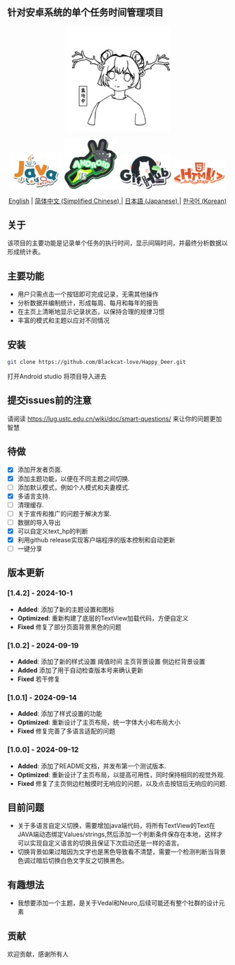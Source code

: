 ## 针对安卓系统的单个任务时间管理项目

<p align="center">
 <img src="docs_assets/default.jpg" alt="logo" width="240px">
</p>

<p align="center">
    <img src="docs_assets/Java.png" alt="Java" width="120px"/>
    <img src="docs_assets/Android.png" alt="Android" width="120px">
    <img src="docs_assets/GitHub.png" alt="Github" width="120px">
    <img src="docs_assets/HTML.png" alt="HTML" width="120px">
</p>

<p align="center">
<a href="README.md">English</a> | <a href="README-zh.md"> 简体中文 (Simplified Chinese) </a> | <a href="README-ja.md"> 日本語 (Japanese) </a> | <a href="README-kokr.md"> 한국어 (Korean) </a>
</p>

## 关于
该项目的主要功能是记录单个任务的执行时间，显示间隔时间，并最终分析数据以形成统计表。


## 主要功能

- 用户只需点击一个按钮即可完成记录，无需其他操作
- 分析数据并编制统计，形成每周、每月和每年的报告
- 在主页上清晰地显示记录状态，以保持合理的规律习惯
- 丰富的模式和主题以应对不同情况

## 安装

```bash
git clone https://github.com/Blackcat-love/Happy_Deer.git
```
打开Android studio 将项目导入进去

## 提交issues前的注意

请阅读 https://lug.ustc.edu.cn/wiki/doc/smart-questions/ 来让你的问题更加智慧

## 待做
- [x] 添加开发者页面.
- [x] 添加主题功能，以便在不同主题之间切换.
- [ ] 添加默认模式，例如个人模式和夫妻模式.
- [x] 多语言支持.
- [ ] 清理缓存.
- [ ] 关于宣传和推广的问题于解决方案.
- [ ] 数据的导入导出
- [x] 可以自定义text_hp的判断
- [x] 利用github release实现客户端程序的版本控制和自动更新
- [ ] 一键分享

## 版本更新
### [1.4.2] - 2024-10-1
- **Added**: 添加了新的主题设置和图标
- **Optimized**: 重新构建了底层的TextView加载代码，方便自定义
- **Fixed** 修复了部分页面背景黑色的问题

### [1.0.2] - 2024-09-19
- **Added**: 添加了新的样式设置 阈值时间 主页背景设置 侧边栏背景设置
- **Added** 添加了用于自动检查版本号来确认更新
- **Fixed** 若干修复

### [1.0.1] - 2024-09-14
- **Added**: 添加了样式设置的功能
- **Optimized**: 重新设计了主页布局，统一字体大小和布局大小
- **Fixed** 修复完善了多语言适配的问题

### [1.0.0] - 2024-09-12
- **Added**: 添加了README文档，并发布第一个测试版本.
- **Optimized**: 重新设计了主页布局，以提高可用性，同时保持相同的视觉外观.
- **Fixed** 修复了主页侧边栏触摸时无响应的问题，以及点击按钮后无响应的问题.

## 目前问题
- 关于多语言自定义切换，需要增加java端代码，将所有TextView的Text在JAVA端动态绑定Values/strings,然后添加一个判断条件保存在本地，这样才可以实现自定义语言的切换且保证下次启动还是一样的语言。
- 切换背景如果过暗因为文字也是黑色导致看不清楚，需要一个检测判断当背景色调过暗后切换白色文字反之切换黑色。

## 有趣想法
- 我想要添加一个主题，是关于Vedal和Neuro,后续可能还有整个社群的设计元素

## 贡献
欢迎贡献，感谢所有人

